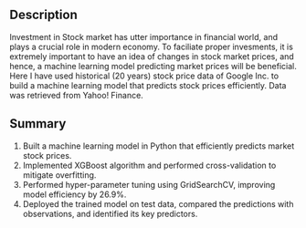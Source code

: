 ## Description

Investment in Stock market has utter importance in financial world, and plays a crucial role in modern economy. 
To faciliate proper invesments, it is extremely important to have an idea of changes in stock market prices, and hence, a machine learning model predicting market prices will be beneficial. 
Here I have used historical (20 years) stock price data of Google Inc. to build a machine learning model that predicts stock prices efficiently. Data was retrieved from Yahoo! Finance.

## Summary

1. Built a machine learning model in Python that efficiently predicts market stock prices.
2. Implemented XGBoost algorithm and performed cross-validation to mitigate overfitting.
3. Performed hyper-parameter tuning using GridSearchCV, improving model efficiency by 26.9%.
4. Deployed the trained model on test data, compared the predictions with observations, and identified its key predictors.
